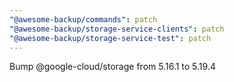 ```yaml
---
"@awesome-backup/commands": patch
"@awesome-backup/storage-service-clients": patch
"@awesome-backup/storage-service-test": patch
---
```


Bump @google-cloud/storage from 5.16.1 to 5.19.4
